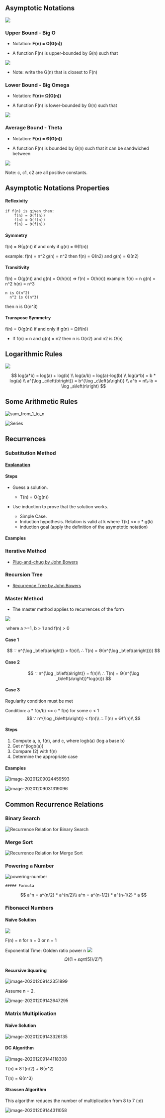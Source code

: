 ## Asymptotic Notations

<img src="https://render.githubusercontent.com/render/math?math=1 < log(n) < sqrt(n) < n < n*logn < n^2 < n^3 < 2^n < 3^n < n! < n^n">


### Upper Bound - Big O
- Notation: **F(n) = O(G(n))** 

- A function F(n) is upper-bounded by G(n) such that 

<img src="https://render.githubusercontent.com/render/math?math=F(n) <= c * G(n)">

- Note: write the G(n) that is closest to F(n)
### Lower Bound - Big Omega
- Notation: **F(n)= Ω(G(n))**

- A function F(n) is lower-bounded by G(n) such that
<img src="https://render.githubusercontent.com/render/math?math=F(n) >= c * G(n)">

### Average Bound - Theta
- Notation: **F(n) = Θ(G(n))**

- A function F(n) is bounded by G(n) such that it can be sandwiched between
<img src="https://render.githubusercontent.com/render/math?math=0 ≤ c1g(n) ≤ f(n) ≤ c2g(n)">

Note: c, c1, c2 are all positive constants.

## Asymptotic Notations Properties

#### Reflexivity 

```
if f(n) is given then:
    f(n) = O(f(n)) 
    f(n) = Ω(f(n)) 
    f(n) = Θ(f(n))
```

#### Symmetry

  f(n) = Θ(g(n)) if and only if g(n) = Θ(f(n))

  example:
      f(n) = n^2 
      g(n) = n^2
      then f(n) = Θ(n2) and g(n) = Θ(n2)

#### Transitivity

  f(n) = O(g(n)) and g(n) = O(h(n)) ⇒ f(n) = O(h(n))
  example:
      f(n) = n 
      g(n) = n^2 
      h(n) = n^3
      
  	n is O(n^2) 
      n^2 is O(n^3)
  then 
      n is O(n^3)
#### Transpose Symmetry

  f(n) = O(g(n)) if and only if g(n) = Ω(f(n))

  - If f(n) = n and g(n) = n2 then n is O(n2) and n2 is Ω(n)
## Logarithmic Rules

<img src="https://render.githubusercontent.com/render/math?math=log(a*b) = log(a) + log(b)\nlog(a/b) = log(a)-log(b)\\log(a^b) = b * log(a)\\a^{\log _c\left(b\right)} = b^{\log _c\left(a\right)}\\a^b = n\\b = \log _a\left(n\right)\\">

$$
log(a*b) = log(a) + log(b)
\\
log(a/b) = log(a)-log(b)
\\
log(a^b) = b * log(a)
\\
a^{\log _c\left(b\right)} = b^{\log _c\left(a\right)}
\\ a^b = n\\∴b = \log _a\left(n\right)
$$

## Some Arithmetic Rules

![sum_from_1_to_n](screenshots/sum_from_1_to_n.png)

![Series](screenshots/series.png)

## Recurrences

### Substitution Method

#### [Explanation](https://youtu.be/jz1GQ4wJcYA)

#### Steps

- Guess a solution.
  - T(n) = O(g(n))

- Use induction to prove that the solution works.
  - Simple Case.
  - Induction hypothesis. Relation is valid at k where T(k) <= c * g(k)
  - induction goal (apply the definition of the asymptotic notation)

#### Examples

### Iterative Method

- [Plug-and-chug by John Bowers](https://youtu.be/Ob8SM0fz6p0)

### Recursion Tree

- [Recurrence Tree by John Bowers](https://youtu.be/sLNPd_nPGIc)

### Master Method

- The master method applies to recurrences of the form

<img src="https://render.githubusercontent.com/render/math?math=T(n) = a * T(n/b) + f(n)">

​	where a >=1, b > 1 and f(n) > 0

#### Case 1

$$
∵ n^{\log _b\left(a\right)} > f(n)\\
∴ T(n) = Θ(n^{\log _b\left(a\right)}))
$$

#### Case 2

$$
∵ n^{\log _b\left(a\right)} = f(n)\\
∴ T(n) = Θ(n^{\log _b\left(a\right)}*log(n)))
$$

#### Case 3

Regularity condition must be met

Condition: a * f(n/b) <= c * f(n) for some c < 1
$$
∵ n^{\log _b\left(a\right)} < f(n)\\
∴ T(n) = Θ(f(n)\\
$$

#### Steps

1. Compute a, b, f(n), and c, where  logb(a) {log a base b}
2. Get n^(logb(a))
3. Compare (2) with f(n)
4. Determine the appropriate case

#### Examples

![image-20201209024459593](screenshots/master-examples-1.png)

![image-20201209031319096](screenshots/master-examples-2.png)

## Common Recurrence Relations

### Binary Search

![Recurrence Relation for Binary Search](screenshots/binary_search_rr.png)

### Merge Sort

![Recurrence Relation for Merge Sort](screenshots/mergesort_rr.png)

### Powering a Number

![powering-number](screenshots/powering-number.PNG)

	##### Formula

$$
a^n = a^{n/2} * a^{n/2}\\
a^n = a^{n-1/2} * a^{n-1/2} * a
$$

### Fibonacci Numbers

#### Naïve Solution

<img src="https://render.githubusercontent.com/render/math?math=F(n) = F(n-1) +F(n-2)">

F(n) = n for n = 0 or n = 1

Exponential Time: Golden ratio power n
<img src="https://render.githubusercontent.com/render/math?math=Ω((1+sqrt(5))/2)^n)">
$$
Ω((1+sqrt(5))/2)^n)
$$

#### Recursive Squaring

![image-20201209142351899](screenshots/recursive_squaring_theorem.png)

Assume n = 2.

![image-20201209142647295](screenshots/proving.png)

### Matrix Multiplication

#### Naïve Solution

![image-20201209143326135](screenshots/matrix-multiplication.png)

#### DC Algorithm

![image-20201209144118308](screenshots/mp_dc.png)

T(n) = 8T(n/2) + Θ(n^2)

T(n) = Θ(n^3)

#### Strassen Algorithm

This algorithm reduces the number of multiplication from 8 to 7 (:d)

![image-20201209144311058](screenshots/stressen.png)
